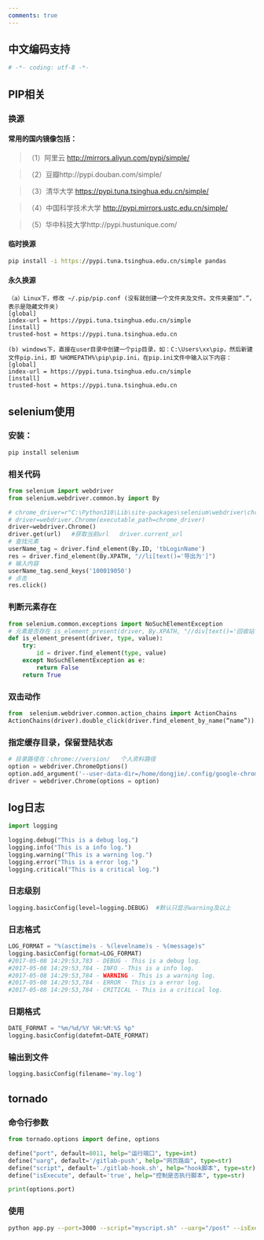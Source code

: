 ```yaml
---
comments: true
---
```


## 中文编码支持

```bash
# -*- coding: utf-8 -*-  
```
## PIP相关
### 换源
#### 常用的国内镜像包括：
>（1）阿里云 http://mirrors.aliyun.com/pypi/simple/

>（2）豆瓣http://pypi.douban.com/simple/ 

>（3）清华大学 https://pypi.tuna.tsinghua.edu.cn/simple/

>（4）中国科学技术大学 http://pypi.mirrors.ustc.edu.cn/simple/

>（5）华中科技大学http://pypi.hustunique.com/

#### 临时换源
```bash
pip install -i https://pypi.tuna.tsinghua.edu.cn/simple pandas
```
#### 永久换源
```
（a）Linux下，修改 ~/.pip/pip.conf (没有就创建一个文件夹及文件。文件夹要加“.”，表示是隐藏文件夹)
[global]
index-url = https://pypi.tuna.tsinghua.edu.cn/simple
[install]
trusted-host = https://pypi.tuna.tsinghua.edu.cn

(b) windows下，直接在user目录中创建一个pip目录，如：C:\Users\xx\pip，然后新建文件pip.ini，即 %HOMEPATH%\pip\pip.ini，在pip.ini文件中输入以下内容：
[global]
index-url = https://pypi.tuna.tsinghua.edu.cn/simple
[install]
trusted-host = https://pypi.tuna.tsinghua.edu.cn
```
## selenium使用
### 安装：
```bash
pip install selenium
```
### 相关代码
```python
from selenium import webdriver
from selenium.webdriver.common.by import By

# chrome_driver=r"C:\Python310\Lib\site-packages\selenium\webdriver\chrome\chromedriver.exe"
# driver=webdriver.Chrome(executable_path=chrome_driver)
driver=webdriver.Chrome()
driver.get(url)   #获取当前url   driver.current_url
# 查找元素
userName_tag = driver.find_element(By.ID, 'tbLoginName')
res = driver.find_element(By.XPATH, "//li[text()='导出为']")
# 输入内容
userName_tag.send_keys('100019050')
# 点击
res.click()
```
### 判断元素存在
```python
from selenium.common.exceptions import NoSuchElementException
# 元素是否存在 is_element_present(driver, By.XPATH, "//div[text()='回收站']")
def is_element_present(driver, type, value):
    try:
        id = driver.find_element(type, value)
    except NoSuchElementException as e:
        return False
    return True
```
### 双击动作
```python
from  selenium.webdriver.common.action_chains import ActionChains
ActionChains(driver).double_click(driver.find_element_by_name(“name”)).perform()
```
### 指定缓存目录，保留登陆状态
```python
# 目录路径在：chrome://version/   个人资料路径
option = webdriver.ChromeOptions()
option.add_argument('--user-data-dir=/home/dongjie/.config/google-chrome')
driver = webdriver.Chrome(options = option)
```
## log日志
```python
import logging

logging.debug("This is a debug log.")
logging.info("This is a info log.")
logging.warning("This is a warning log.")
logging.error("This is a error log.")
logging.critical("This is a critical log.")
```
### 日志级别
```python
logging.basicConfig(level=logging.DEBUG)  #默认只显示warning及以上
```
### 日志格式
```python
LOG_FORMAT = "%(asctime)s - %(levelname)s - %(message)s"
logging.basicConfig(format=LOG_FORMAT)
#2017-05-08 14:29:53,783 - DEBUG - This is a debug log.
#2017-05-08 14:29:53,784 - INFO - This is a info log.
#2017-05-08 14:29:53,784 - WARNING - This is a warning log.
#2017-05-08 14:29:53,784 - ERROR - This is a error log.
#2017-05-08 14:29:53,784 - CRITICAL - This is a critical log.
```
### 日期格式
```python
DATE_FORMAT = "%m/%d/%Y %H:%M:%S %p"
logging.basicConfig(datefmt=DATE_FORMAT)
```
### 输出到文件
```python
logging.basicConfig(filename='my.log')
```
## tornado
### 命令行参数
```python
from tornado.options import define, options

define("port", default=8011, help="运行端口", type=int)
define("uarg", default='/gitlab-push', help="网页路由", type=str)
define("script", default='./gitlab-hook.sh', help="hook脚本", type=str)
define("isExecute", default='true', help="控制是否执行脚本", type=str)

print(options.port)
```
### 使用
```bash
python app.py --port=3000 --script="myscript.sh" --uarg="/post" --isExecute="false"
```
